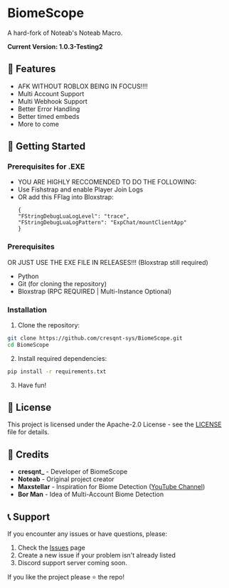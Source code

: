 # BiomeScope

A hard-fork of Noteab's Noteab Macro.

**Current Version: 1.0.3-Testing2**

## 🌟 Features

- AFK WITHOUT ROBLOX BEING IN FOCUS!!!!
- Multi Account Support
- Multi Webhook Support
- Better Error Handling
- Better timed embeds
- More to come


## 🚀 Getting Started

### Prerequisites for .EXE
- YOU ARE HIGHLY RECCOMENDED TO DO THE FOLLOWING:
 - Use Fishstrap and enable Player Join Logs
 - OR add this FFlag into Bloxstrap:
    ``` 
    {
    "FStringDebugLuaLogLevel": "trace",
    "FStringDebugLuaLogPattern": "ExpChat/mountClientApp"
    }

### Prerequisites
OR JUST USE THE EXE FILE IN RELEASES!!! (Bloxstrap still required)
- Python
- Git (for cloning the repository)
- Bloxstrap (RPC REQUIRED | Multi-Instance Optional)

### Installation

1. Clone the repository:
```bash
git clone https://github.com/cresqnt-sys/BiomeScope.git
cd BiomeScope
```

2. Install required dependencies:
```bash
pip install -r requirements.txt
```

3. Have fun!


## 📝 License

This project is licensed under the Apache-2.0 License - see the [LICENSE](LICENSE) file for details.

## 🙏 Credits

- **cresqnt_** - Developer of BiomeScope
- **Noteab** - Original project creator
- **Maxstellar** - Inspiration for Biome Detection ([YouTube Channel](https://www.youtube.com/@maxstellar_))
- **Bor Man** - Idea of Multi-Account Biome Detection

## 📞 Support

If you encounter any issues or have questions, please:
1. Check the [Issues](https://github.com/cresqnt-sys/BiomeScope/issues) page
2. Create a new issue if your problem isn't already listed
3. Discord support server coming soon.

If you like the project please ⭐ the repo!

